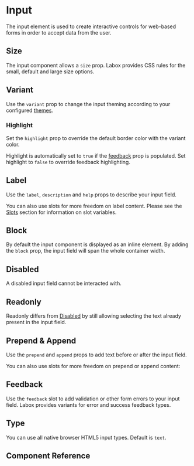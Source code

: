 # Input <Tag text="<LInput>" />

The input element is used to create interactive controls for web-based forms in order to accept data from the user.

<Snippet :code="example" />

## Size

The input component allows a `size` prop. Labox provides CSS rules for the small, default and large size options.

<Snippet :code="sizes" />

## Variant

Use the `variant` prop to change the input theming according to your configured [themes](/labox/configuration/themes/).

<Snippet :code="variants" />

### Highlight

Set the `highlight` prop to override the default border color with the variant color.

<Snippet :code="highlight" />

Highlight is automatically set to `true` if the [feedback](#feedback) prop is populated. Set highlight to `false` to override feedback highlighting.

<Snippet :code="highlightFeedback" />

## Label

Use the `label`, `description` and `help` props to describe your input field.

<Snippet :code="label" />

You can also use slots for more freedom on label content. Please see the [Slots](#slots) section for information on slot variables.

<Snippet :code="labelsSlots" />

## Block

By default the input component is displayed as an inline element. By adding the `block` prop, the input field will span the whole container width.

<Snippet :code="block" />

## Disabled

A disabled input field cannot be interacted with.

<Snippet :code="disabled" />

## Readonly

Readonly differs from [Disabled](#disabled) by still allowing selecting the text already present in the input field.

<Snippet :code="readonly" />

## Prepend & Append

Use the `prepend` and `append` props to add text before or after the input field.

<Snippet :code="prepend" />

You can also use slots for more freedom on prepend or append content:

<Snippet :code="prependslots" />

## Feedback

Use the `feedback` slot to add validation or other form errors to your input field. Labox provides variants for error and success feedback types.

<Snippet :code="feedback" />

## Type

You can use all native browser HTML5 input types. Default is `text`.

<Snippet :code="type" />

## Component Reference

<ComponentMeta src="input" />

<script lang="ts" setup>
const example = `<LInput label="Input" help="Please enter something here." />`

const sizes = `<div class="grid-3">
  <LInput size="sm" placeholder="Small" />
  <LInput size="md" placeholder="Default" />
  <LInput size="lg" placeholder="Large" />
</div>`

const variants = `
<div class="grid-4">
  <LInput variant="primary" placeholder="primary" />
  <LInput variant="secondary" placeholder="secondary" />
  <LInput variant="error" placeholder="error" />
  <LInput variant="success" placeholder="success"/>
</div>
`

const highlight = `
<div class="grid-4">
  <LInput highlight variant="primary" placeholder="primary" />
  <LInput highlight variant="secondary" placeholder="secondary" />
  <LInput highlight variant="error" placeholder="error" />
  <LInput highlight variant="success" placeholder="success"/>
</div>
`

const highlightFeedback = `
<div class="grid-3">
  <LInput feedback="Error!" placeholder="Feedback"/>
  <LInput :highlight="false" feedback="Error!" placeholder="Override"/>
</div>
`

const label = `
<LInput 
  label="Label"
  description="Description"
  help="Help"
  placeholder="Placeholder"
/>
`

const labelsSlots = `
<LInput placeholder="Placeholder">
  <template #label="{ id }">
    <label :for="id">Label</label>
  </template>
  <template #description>
    <span style="color: purple" v-text="'Description'" />
  </template>
  <template #help>
    <span style="color: purple" v-text="'Help'" />
  </template>
</LInput>
`

const block = `
<LInput block label="Block" />
`

const disabled = `
<div class="grid-3">
  <LInput disabled placeholder="Placeholder" />
  <LInput disabled value="Value" placeholder="Placeholder" />
</div>
`

const readonly = `
<template>
  <LInput v-model="text" readonly />
</template>

<script>
export default {
  data() {
    return {
      text: "Value"
    }
  }
}
<\/script>
`

const prepend = `
<LInput block prepend="Prepended" placeholder="Placeholder" />
<LInput block append="Appended" placeholder="Placeholder" />
<LInput block prepend="$" append="€" placeholder="Placeholder" />`

const prependslots = `
<LInput block placeholder="Placeholder">
  <template v-slot:prepend>
    <LButton>Button</LButton>
    <LButton variant="success">Button</LButton>
  </template>
  <template v-slot:append>
    <LButton>Button</LButton>
    <LButton variant="success">Button</LButton>
  </template>
</LInput>
`

const feedback = `
<LInput label="Input" block feedback="Bad!" />
<LInput label="Input" block feedback="Good!" feedback-type="success" />
`

const type = `
<div class="grid-3">
  <LInput block label="text" type="text" />
  <LInput block label="number" type="number" />
  <LInput block label="email" type="email" />
  <LInput block label="tel" type="tel" />
  <LInput block label="password" type="password" />
  <LInput block label="search" type="search" />
  <LInput block label="url" type="url" />
  <LInput block label="date" type="date" />
  <LInput block label="time" type="time" />
  <LInput block label="range" type="range" />
  <LInput block label="color" type="color" />
</div>`
</script>
